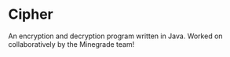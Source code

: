 # Cipher
An encryption and decryption program written in Java. Worked on collaboratively by the Minegrade team!
